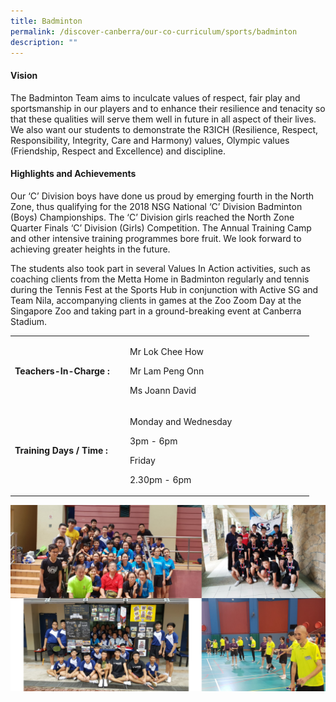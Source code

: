 ```yaml
---
title: Badminton
permalink: /discover-canberra/our-co-curriculum/sports/badminton
description: ""
---
```


<h4><strong>Vision</strong></h4>
<p>The Badminton Team aims to inculcate values of respect, fair play and sportsmanship in our players and to enhance their resilience and tenacity so that these qualities will serve them well in future in all aspect of their lives. We also want our students to demonstrate the R3ICH (Resilience, Respect, Responsibility, Integrity, Care and Harmony) values, Olympic values (Friendship, Respect and&nbsp;Excellence) and discipline.</p>
<h4><strong>Highlights and Achievements</strong></h4>
<p>Our &lsquo;C&rsquo; Division boys have done us proud by emerging fourth in the North Zone, thus qualifying for the 2018 NSG National &lsquo;C&rsquo; Division Badminton (Boys) Championships. The &lsquo;C&rsquo; Division girls reached the North Zone Quarter Finals &lsquo;C&rsquo; Division (Girls) Competition. The Annual Training Camp and other intensive training programmes bore fruit. We look forward to achieving greater heights in the future.</p>
<p>The students also took part in several Values In Action activities, such as coaching clients from the Metta Home in Badminton regularly and tennis during the Tennis Fest at the Sports Hub in conjunction with Active SG and Team Nila, accompanying clients in games at the Zoo Zoom Day at the Singapore Zoo and taking part in a ground-breaking event at Canberra Stadium.</p>
<div>
<table border="0" cellpadding="10">
<tbody>
<tr>
<td width="170">
<p><strong>Teachers-In-Charge :</strong></p>
</td>
<td width="280">
<p>Mr Lok Chee How</p>
<p>Mr Lam Peng Onn</p>
<p>Ms Joann David</p>
</td>
</tr>
<tr>
<td>
<p><strong>Training Days / Time :</strong></p>
</td>
<td>
<p>Monday and Wednesday</p>
<p>3pm - 6pm</p>
<p>Friday</p>
<p>2.30pm - 6pm</p>
</td>
</tr>
</tbody>
</table>
</div>

![](/images/badminty.jpg)